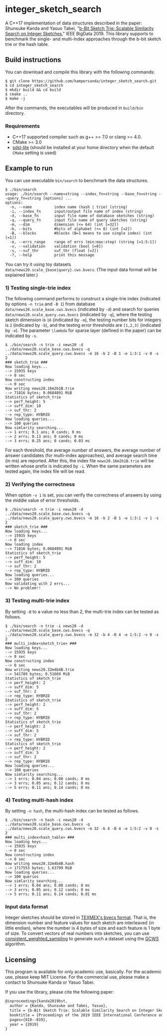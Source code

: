 # integer\_sketch\_search

A C++17 implementation of data structures described in the paper: Shunsuke Kanda and Yasuo Tabei, "[b-Bit Sketch Trie: Scalable Similarity Search on Integer Sketches](https://arxiv.org/abs/1910.08278)," IEEE BigData 2019. This library supports to benchmark the single- and multi-index approaches through the b-bit sketch trie or the hash table.

## Build instructions

You can download and compile this library with the following commands:

```
$ git clone https://github.com/kampersanda/integer_sketch_search.git
$ cd integer_sketch_search
$ mkdir build && cd build
$ cmake ..
$ make -j
```

After the commands, the executables will be produced in `build/bin` directory.

### Requirements

- C++17 supported compiler such as g++ >= 7.0 or clang >= 4.0.
- CMake >= 3.0
- [sdsl-lite](https://github.com/simongog/sdsl-lite) (should be installed at your home directory when the default `CMake` setting is used)

## Example to run

You can use executable `bin/search` to benchmark the data structures.

```
$ ./bin/search 
usage: ./bin/search --name=string --index_fn=string --base_fn=string --query_fn=string [options] ... 
options:
  -n, --name          index name (hash | trie) (string)
  -i, --index_fn      input/output file name of index (string)
  -d, --base_fn       input file name of database sketches (string)
  -q, --query_fn      input file name of query sketches (string)
  -m, --dim           dimension (<= 64) (int [=32])
  -b, --bits          #bits of alphabet (<= 8) (int [=2])
  -B, --blocks        #blocks (B=1 means to use single index) (int [=1])
  -e, --errs_range    range of errs (min:max:step) (string [=1:5:1])
  -v, --validation    validation (bool [=0])
  -s, --suf_thr       suf_thr (float [=2])
  -?, --help          print this message
```

You can try it using toy datasets `data/news20.scale_{base|query}.cws.bvecs`. (The input data format will be explained later.)

### 1) Testing single-trie index

The following command performs to construct a single-trie index (indicated by options `-n trie` and `-B 1`) from database `data/news20.scale_base.cws.bvecs` (indicated by `-d`) and search for queries `data/news20.scale_query.cws.bvecs` (indicated by `-q`), where the testing sketch dimension is `16` (indicated by `-m`), the testing number bits for integers is `2` (indicated by `-b`), and the testing error thresholds are `[1,2,3]` (indicated by `-e`). The parameter `\lambda` for sparse layer (defined in the paper) can be indicated by `-s`.

```
$ ./bin/search -n trie -i news20 -d ../data/news20.scale_base.cws.bvecs -q ../data/news20.scale_query.cws.bvecs -m 16 -b 2 -B 1 -e 1:3:1 -v 0 -s 2
### sketch_trie ###
Now loading keys...
--> 15935 keys
--> 0 sec
Now constructing index
--> 0 sec
Now writing news20.16m2b1B.trie
--> 71816 bytes; 0.0684891 MiB
Statistics of sketch_trie
--> perf_height: 5
--> suff_dim: 10
--> suf_thr: 2
--> rep_type: HYBRID
Now loading queries...
--> 100 queries
Now simlarity searching...
--> 1 errs; 0.1 ans; 0 cands; 0 ms
--> 2 errs; 0.13 ans; 0 cands; 0 ms
--> 3 errs; 0.25 ans; 0 cands; 0.03 ms
```

For each threshold, the average number of answers, the average number of answer candidates (for multi-index approaches), and average search time (in ms) are reported. After this, the index file `news20.16m2b1B.trie` will be written whose prefix is indicated by `-i`. When the same parameters are tested again, the index file will be read.

### 2) Verifying the correctness

When option `-v 1` is set, you can verify the correctness of answers by using the middle value of error thresholds.

```
$ ./bin/search -n trie -i news20 -d ../data/news20.scale_base.cws.bvecs -q ../data/news20.scale_query.cws.bvecs -m 16 -b 2 -B 1 -e 1:3:1 -v 1 -s 2
### sketch_trie ###
Now loading keys...
--> 15935 keys
--> 0 sec
Now loading index
--> 71816 bytes; 0.0684891 MiB
Statistics of sketch_trie
--> perf_height: 5
--> suff_dim: 10
--> suf_thr: 2
--> rep_type: HYBRID
Now loading queries...
--> 100 queries
Now validating with 2 errs...
--> No problem!!
```

### 3) Testing multi-trie index

By setting `-B` to a value no less than 2, the multi-trie index can be tested as follows.

```
$ ./bin/search -n trie -i news20 -d ../data/news20.scale_base.cws.bvecs -q ../data/news20.scale_query.cws.bvecs -m 32 -b 4 -B 4 -e 1:5:2 -v 0 -s 2
### multi_index<sketch_trie> ###
Now loading keys...
--> 15935 keys
--> 0 sec
Now constructing index
--> 0 sec
Now writing news20.32m4b4B.trie
--> 541789 bytes; 0.51669 MiB
Statistics of sketch_trie
--> perf_height: 2
--> suff_dim: 5
--> suf_thr: 2
--> rep_type: HYBRID
Statistics of sketch_trie
--> perf_height: 2
--> suff_dim: 5
--> suf_thr: 2
--> rep_type: HYBRID
Statistics of sketch_trie
--> perf_height: 2
--> suff_dim: 5
--> suf_thr: 2
--> rep_type: HYBRID
Statistics of sketch_trie
--> perf_height: 2
--> suff_dim: 5
--> suf_thr: 2
--> rep_type: HYBRID
Now loading queries...
--> 100 queries
Now simlarity searching...
--> 1 errs; 0.04 ans; 0.08 cands; 0 ms
--> 3 errs; 0.05 ans; 0.12 cands; 0 ms
--> 5 errs; 0.11 ans; 0.14 cands; 0 ms
```

### 4) Testing multi-hash index

By setting `-n hash`, the multi-hash index can be tested as follows.

```
$ ./bin/search -n hash -i news20 -d ../data/news20.scale_base.cws.bvecs -q ../data/news20.scale_query.cws.bvecs -m 32 -b 4 -B 4 -e 1:5:2 -v 0 -s 2
### multi_index<hash_table> ###
Now loading keys...
--> 15935 keys
--> 0 sec
Now constructing index
--> 0 sec
Now writing news20.32m4b4B.hash
--> 1717553 bytes; 1.63799 MiB
Now loading queries...
--> 100 queries
Now simlarity searching...
--> 1 errs; 0.04 ans; 0.08 cands; 0 ms
--> 3 errs; 0.05 ans; 0.12 cands; 0 ms
--> 5 errs; 0.11 ans; 0.14 cands; 0.01 ms
```


### Input data format

Integer sketches should be stored in [TEXMEX's bvecs format](http://corpus-texmex.irisa.fr/). That is, the dimension number and feature values for each sketch are interleaved (in little endian), where the number is 4 bytes of size and each feature is 1 byte of size. To convert vectors of real numbers into sketches, you can use [consistent\_weighted\_sampling](https://github.com/kampersanda/consistent_weighted_sampling) to generate such a dataset using the [GCWS](https://doi.org/10.1145/3097983.3098081) algorithm.

## Licensing

This program is available for only academic use, basically. For the academic use, please keep MIT License. For the commercial use, please make a contact to Shunsuke Kanda or Yasuo Tabei.

If you use the library, please cite the following paper:

```latex
@inproceedings{kanda2019bst,
  author = {Kanda, Shunsuke and Tabei, Yasuo},
  title = {b-Bit Sketch Trie: Scalable Similarity Search on Integer Sketches},
  booktitle = {Proceedings of the 2019 IEEE International Conference on Big Data},
  pages={810--819},
  year = {2019}
}
```

